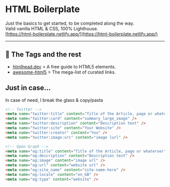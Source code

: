 # HTML Boilerplate

Just the basics to get started, to be completed along the way. \
Valid vanilla HTML & CSS, 100% Lighthouse.\
[https://html-boilerplate.netlify.app/](https://html-boilerplate.netlify.app/)



---

## 🧱 The Tags and the rest

- [htmlhead.dev](https://htmlhead.dev/) > A free guide to HTML5 <head> elements.
- [awesome-html5](https://github.com/diegocard/awesome-html5) > The mega-list of curated links.

## Just in case...

In case of need, I break the glass & copy/pasta

```html
<!-- Twitter -->
<meta name="twitter:title" content="Title of the Article, page or whaterver" />
<meta name="twitter:card" content="summary_large_image" />
<meta name="twitter:description" content="Description text" />
<meta name="twitter:site" content="Your Website" />
<meta name="twitter:creator" content="You" />
<meta name="twitter:image:src" content="image lurl" />

<!-- Open Graph -->
<meta name="og:title" content="Title of the Article, page or whaterver" />
<meta name="og:description" content="Description text" />
<meta name="og:image" content="image url" />
<meta name="og:url" content="website url" />
<meta name="og:site_name" content="site-name-here" />
<meta name="og:locale" content="en_GB" />
<meta name="og:type" content="website" />
```
